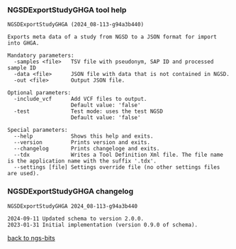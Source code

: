### NGSDExportStudyGHGA tool help
	NGSDExportStudyGHGA (2024_08-113-g94a3b440)
	
	Exports meta data of a study from NGSD to a JSON format for import into GHGA.
	
	Mandatory parameters:
	  -samples <file>   TSV file with pseudonym, SAP ID and processed sample ID
	  -data <file>      JSON file with data that is not contained in NGSD.
	  -out <file>       Output JSON file.
	
	Optional parameters:
	  -include_vcf      Add VCF files to output.
	                    Default value: 'false'
	  -test             Test mode: uses the test NGSD
	                    Default value: 'false'
	
	Special parameters:
	  --help            Shows this help and exits.
	  --version         Prints version and exits.
	  --changelog       Prints changeloge and exits.
	  --tdx             Writes a Tool Definition Xml file. The file name is the application name with the suffix '.tdx'.
	  --settings [file] Settings override file (no other settings files are used).
	
### NGSDExportStudyGHGA changelog
	NGSDExportStudyGHGA 2024_08-113-g94a3b440
	
	2024-09-11 Updated schema to version 2.0.0.
	2023-01-31 Initial implementation (version 0.9.0 of schema).
[back to ngs-bits](https://github.com/imgag/ngs-bits)